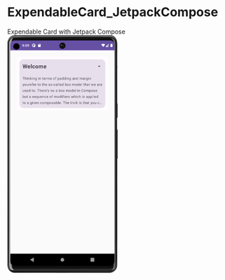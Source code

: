 # ExpendableCard_JetpackCompose
Expendable Card with Jetpack Compose
<img height="50%" width="50%" src="https://github.com/KhubaibKhan4/ExpendableCard_JetpackCompose/blob/master/Screenshot_20230715_210941.png"/>
